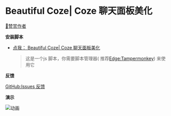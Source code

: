 # Beautiful Coze| Coze 聊天面板美化

[🧡赞赏作者](https://xx025.github.io/pages/zs/)

**安装脚本**

- [点我： Beautiful Coze| Coze 聊天面板美化](https://greasyfork.org/zh-CN/scripts/489122)

  > 这是一个js 脚本，你需要脚本管理器(
  推荐[Edge:Tampermonkey](https://microsoftedge.microsoft.com/addons/detail/tampermonkey/iikmkjmpaadaobahmlepeloendndfphd))
  来使用它

**反馈**

[GitHub:Issues 反馈](https://github.com/xx025/strawberry/issues)



**演示**

![动画](https://github.com/xx025/strawberry/assets/71559822/d87c6306-1a04-4645-a837-59cdcf67d23c)
